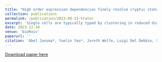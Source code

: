 ```yaml
---
title: "High order expression dependencies finely resolve cryptic states and subtypes in single cell data"
collection: publications
permalink: /publication/2023-09-13-Stator
excerpt: 'Single cells are typically typed by clustering in reduced dimensional transcriptome space. Here we introduce Stator, a novel method, workflow and app that reveals cell types, subtypes and states without relying on local proximity of cells in gene expression space. Rather, Stator derives higher-order gene expression dependencies from a sparse gene-by-cell expression matrix. From these dependencies the method multiply labels the same single cell according to type, sub-type and state (activation, differentiation or cell cycle sub-phase). By applying the method to data from mouse embryonic brain, and human healthy or diseased liver, we show how Stator first recapitulates other methods’ cell type labels, and then reveals combinatorial gene expression markers of cell type, state, and disease at higher resolution. By allowing multiple state labels for single cells we reveal cell type fates of embryonic progenitor cells and liver cancer states associated with patient survival.'
date: 2023-12-18
venue: 'bioRxiv'
paperurl: ''
citation: 'Abel Jansma*, Yuelin Yao*, Jareth Wolfe, Luigi Del Debbio, Sjoerd Viktor Beentjes, Chris P. Ponting, and Ava Khamseh. "High order expression dependencies finely resolve cryptic states and subtypes in single cell data." bioRxiv (2023): 2023-12.'
---
```


[Download paper here](https://www.biorxiv.org/content/10.1101/2023.12.18.572232v1.full.pdf)
